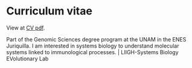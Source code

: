# Curriculum vitae
View at [CV pdf](Make_yourCV-main/YaelH_cv.pdf).

Part of the Genomic Sciences degree program at the UNAM in the ENES
Juriquilla.
I am interested in systems biology to understand molecular systems linked to
immunological processes. | LIIGH-Systems Biology EVolutionary Lab
